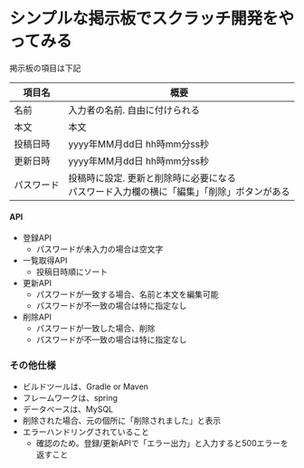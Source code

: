 # シンプルな掲示板でスクラッチ開発をやってみる

掲示板の項目は下記

| 項目名 | 概要 |
| --- | --- |
| 名前 | 入力者の名前. 自由に付けられる |
| 本文 | 本文 |
| 投稿日時 | yyyy年MM月dd日 hh時mm分ss秒 |
| 更新日時 | yyyy年MM月dd日 hh時mm分ss秒 |
| パスワード | 投稿時に設定. 更新と削除時に必要になる<br>パスワード入力欄の横に「編集」「削除」ボタンがある |

#### API

- 登録API
  - パスワードが未入力の場合は空文字
- 一覧取得API
  - 投稿日時順にソート
- 更新API
  - パスワードが一致する場合、名前と本文を編集可能
  - パスワードが不一致の場合は特に指定なし
- 削除API
  - パスワードが一致した場合、削除
  - パスワードが不一致の場合は特に指定なし

### その他仕様

- ビルドツールは、Gradle or Maven
- フレームワークは、spring
- データベースは、MySQL
- 削除された場合、元の個所に「削除されました」と表示
- エラーハンドリングされていること
  - 確認のため。登録/更新APIで「エラー出力」と入力すると500エラーを返すこと
